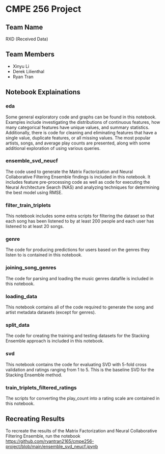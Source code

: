 # CMPE 256 Project

## Team Name
RXD (Received Data)

## Team Members
- Xinyu Li
- Derek Lilienthal
- Ryan Tran

## Notebook Explainations

### eda

Some general exploratory code and graphs can be found in this notebook. Examples include investigating the distributions of continuous features, how many categorical features have unique values, and summary statistics. Additionally, there is code for cleaning and eliminating features that have a single value, duplicate features, or all missing values. The most popular artists, songs, and average play counts are presented, along with some additional exploration of using various queries. 

### ensemble_svd_neucf

The code used to generate the Matrix Factorization and Neural Collaborative Filtering Ensemble findings is included in this notebook. It includes feature pre-processing code as well as code for executing the Neural Architecture Search (NAS) and analyzing techniques for determining the best model using RMSE. 

### filter_train_triplets

This notebook includes some extra scripts for filtering the dataset so that each song has been listened to by at least 200 people and each user has listened to at least 20 songs. 

### genre

The code for producing predictions for users based on the genres they listen to is contained in this notebook. 

### joining_song_genres

The code for parsing and loading the music genres datafile is included in this notebook.

### loading_data

This notebook contains all of the code required to generate the song and artist metadata datasets (except for genres).

### split_data

The code for creating the training and testing datasets for the Stacking Ensemble approach is included in this notebook.

### svd 

This notebook contains the code for evaluating SVD with 5-fold cross validation and ratings ranging from 1 to 5. This is the baseline SVD for the Stacking Ensemble method.

### train_triplets_filtered_ratings

The scripts for converting the play_count into a rating scale are contained in this notebook. 

## Recreating Results

To recreate the results of the Matrix Factorization and Neural Collaborative Filtering Ensemble, run the notebook https://github.com/ryantran2165/cmpe256-project/blob/main/ensemble_svd_neucf.ipynb
